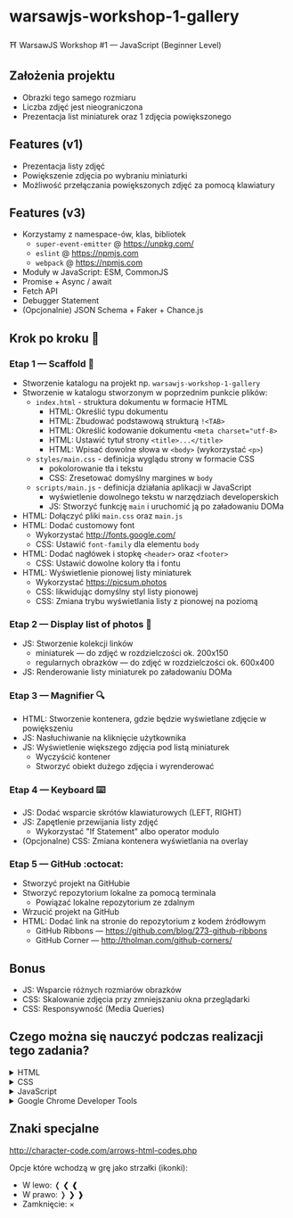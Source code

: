 # warsawjs-workshop-1-gallery

⛩️ WarsawJS Workshop #1 — JavaScript (Beginner Level)

## Założenia projektu

* Obrazki tego samego rozmiaru
* Liczba zdjęć jest nieograniczona
* Prezentacja list miniaturek oraz 1 zdjęcia powiększonego

## Features (v1)

* Prezentacja listy zdjęć
* Powiększenie zdjęcia po wybraniu miniaturki
* Możliwość przełączania powiększonych zdjęć za pomocą klawiatury

## Features (v3)

* Korzystamy z namespace-ów, klas, bibliotek
    + `super-event-emitter` @ <https://unpkg.com/>
    + `eslint` @ <https://npmjs.com>
    + `webpack` @ <https://npmjs.com>
* Moduły w JavaScript: ESM, CommonJS
* Promise + Async / await
* Fetch API
* Debugger Statement
* (Opcjonalnie) JSON Schema + Faker + Chance.js

## Krok po kroku 👣

### Etap 1 — Scaffold :file_folder:

* Stworzenie katalogu na projekt np. `warsawjs-workshop-1-gallery`
* Stworzenie w katalogu stworzonym w poprzednim punkcie plików:
    + `index.html` - struktura dokumentu w formacie HTML
        - HTML: Określić typu dokumentu
        - HTML: Zbudować podstawową strukturą `!<TAB>`
        - HTML: Określić kodowanie dokumentu `<meta charset="utf-8>`
        - HTML: Ustawić tytuł strony `<title>...</title>`
        - HTML: Wpisać dowolne słowa w `<body>` (wykorzystać `<p>`)
    + `styles/main.css` - definicja wyglądu strony w formacie CSS
        - pokolorowanie tła i tekstu
        - CSS: Zresetować domyślny margines w `body`
    + `scripts/main.js` - definicja działania aplikacji w JavaScript
        - wyświetlenie dowolnego tekstu w narzędziach developerskich
        - JS: Stworzyć funkcję `main` i uruchomić ją po załadowaniu DOMa
* HTML: Dołączyć pliki `main.css` oraz `main.js`
* HTML: Dodać customowy font
    + Wykorzystać <http://fonts.google.com/>
    + CSS: Ustawić `font-family` dla elementu `body`
* HTML: Dodać nagłówek i stopkę `<header>` oraz `<footer>`
    + CSS: Ustawić dowolne kolory tła i fontu
* HTML: Wyświetlenie pionowej listy miniaturek
    + Wykorzystać <https://picsum.photos>
    + CSS: likwidując domyślny styl listy pionowej
    + CSS: Zmiana trybu wyświetlania listy z pionowej na poziomą

### Etap 2 — Display list of photos &#x1F3C3;

* JS: Stworzenie kolekcji linków
    + miniaturek — do zdjęć w rozdzielczości ok. 200x150
    + regularnych obrazków — do zdjęć w rozdzielczości ok. 600x400
* JS: Renderowanie listy miniaturek po załadowaniu DOMa

### Etap 3 — Magnifier :mag:

* HTML: Stworzenie kontenera, gdzie będzie wyświetlane zdjęcie w powiększeniu
* JS: Nasłuchiwanie na kliknięcie użytkownika
* JS: Wyświetlenie większego zdjęcia pod listą miniaturek
    + Wyczyścić kontener
    + Stworzyć obiekt dużego zdjęcia i wyrenderować

### Etap 4 — Keyboard :keyboard:

* JS: Dodać wsparcie skrótów klawiaturowych (LEFT, RIGHT)
* JS: Zapętlenie przewijania listy zdjęć
    + Wykorzystać "If Statement" albo operator modulo
* (Opcjonalne) CSS: Zmiana kontenera wyświetlania na overlay

### Etap 5 — GitHub :octocat:

* Stworzyć projekt na GitHubie
* Stworzyć repozytorium lokalne za pomocą terminala
    + Powiązać lokalne repozytorium ze zdalnym
* Wrzucić projekt na GitHub
* HTML: Dodać link na stronie do repozytorium z kodem źródłowym
    + GitHub Ribbons — <https://github.com/blog/273-github-ribbons>
    + GitHub Corner — <http://tholman.com/github-corners/>

## Bonus

* JS: Wsparcie różnych rozmiarów obrazków
* CSS: Skalowanie zdjęcia przy zmniejszaniu okna przeglądarki
* CSS: Responsywność (Media Queries)

## Czego można się nauczyć podczas realizacji tego zadania?

<details><summary>HTML</summary>

* Dlaczego nazwa pliku `index.html` jest taka specjalna
* Definicji dokumentu HTML
* Jak załączyć plik CSS oraz JavaScript
* Jak zmienić tytuł strony
* Jak wprowadzić podział w strukturze projektu na 3 warstwy
* Znaczenia znaczników

    ```text
    html, head, body, title, meta, link, script, div, header,
    h1, ul, li, a, img, main, footer, p
    ```

* Jak ustawić kodowanie dokumentu
* Jak ustawić typ pliku
* Jak dodać link do dokumentu HTML
* Korzystania z serwisów zewnętrznych do pobierania obrazków
* Jak dołączyć ładny font ze strony <http://fonts.google.com>
* Definiowania atrybutów
* Dodawania GitHub Ribbon: <https://github.com/blog/273-github-ribbons>
* Kolejności w definiowaniu elementów ma znaczenie
* Jak zdefiniować alternatywny tekst, gdy obrazek nie załaduje się
* Jak dodaje się komentarze w HTMLu

</details>

<details><summary>CSS</summary>

* Resetowanie domyślnych styli przeglądarek (`margin` dla `body`)
* Jak wybrać kolor z listy predefiniowanych w CSS
* Jak się definiuje kolory w składni RGB oraz RGBA
* Selektorów razem z specificity
* Funkcji `calc()`
* Co to jest pseudo-klasa `:hover`
* Pozycjonowanie
* Określanie marginesów i paddingów
* Typografia - zabawa z fontem
* Tworzenie listy horyzontalnej
* Określanie wymiarów kontenera
* Obcinanie elementów wystających za kontener (`overflow`)
* Dodawania obramowania do kontenerów
* Centrowanie kontenerów i tekstu
* Jak zmienić domyślny kursor myszy
* Jak dodaje się komentarze w CSS

</details>

<details><summary>JavaScript</summary>

* Definiowanie zmiennych, funkcji, klas, stałych
* Czym jest konstruktor
* Stworzenie obiektu za pomocą operatora `new`
* Co to jest DOM
* Jak tworzy się metody
* Dowiesz się co to jest API
* Jak poczekać na załadowanie DOMa
* Co to są parametry vs. argumenty
* Jak nasłuchiwać na zdarzenia UI
* Jak wspierać skróty klawiszowe
* Jak dowiedzieć się w co user kliknął
* Wzorzec: dependency injection
* Jak zarządzać klasami CSS elementów DOMa
* Metody prywatne
* Instrukcje `if` oraz `switch`
* Jak dodaje się komentarze w JavaScript

</details>

<details><summary>Google Chrome Developer Tools</summary>

* Czym są oraz w czym pomagają
* Jak "zbadać" element
* Debugowanie za pomocą metody `console.log` oraz wyrażenia `debugger`

</details>

## Znaki specjalne

<http://character-code.com/arrows-html-codes.php>

Opcje które wchodzą w grę jako strzałki (ikonki):

* W lewo: &#x276c; &#x276e; &#x2770;
* W prawo: &#x276d; &#x276f; &#x2771;
* Zamknięcie: &#xD7;
